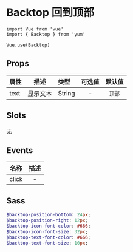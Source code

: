 # Backtop 回到顶部

```JS
import Vue from 'vue'
import { Backtop } from 'yum'

Vue.use(Backtop)
```


## Props

| 属性 | 描述 | 类型 | 可选值 | 默认值 |
| - | :-: | :- | :-: | :-: |
| text | 显示文本 | String | - | `顶部` |


## Slots

无


## Events

| 名称 | 描述 |
| :-: | :-: |
| click | - |


## Sass

```sass
$backtop-position-bottom: 24px;
$backtop-position-right: 12px;
$backtop-icon-font-color: #666;
$backtop-icon-font-size: 32px;
$backtop-text-font-color: #666;
$backtop-text-font-size: 10px;
```
